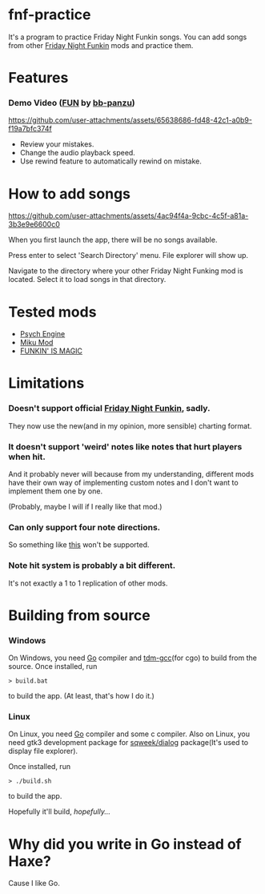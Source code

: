 # fnf-practice
It's a program to practice Friday Night Funkin songs.
You can add songs from other [Friday Night Funkin](https://github.com/FunkinCrew/Funkin) mods and practice them.

# Features
### Demo Video ([FUN](https://youtu.be/2TPd4YU-eEs?t=451) by [bb-panzu](https://www.youtube.com/@bbpanzu213))

https://github.com/user-attachments/assets/65638686-fd48-42c1-a0b9-f19a7bfc374f

- Review your mistakes.
- Change the audio playback speed.
- Use rewind feature to automatically rewind on mistake.

# How to add songs

https://github.com/user-attachments/assets/4ac94f4a-9cbc-4c5f-a81a-3b3e9e6600c0

When you first launch the app, there will be no songs available.

Press enter to select 'Search Directory' menu. File explorer will show up.

Navigate to the directory where your other Friday Night Funking mod is located. Select it to load songs in that directory.

# Tested mods
- [Psych Engine](https://gamebanana.com/mods/309789)
- [Miku Mod](https://gamebanana.com/mods/44307)
- [FUNKIN' IS MAGIC](https://gamebanana.com/mods/380384)

# Limitations
### Doesn't support official [Friday Night Funkin](https://ninja-muffin24.itch.io/funkin), sadly.
They now use the new(and in my opinion, more sensible) charting format.

### It doesn't support 'weird' notes like notes that hurt players when hit.
And it probably never will because from my understanding, different mods have their own way of implementing custom notes and I don't want to implement them one by one.

(Probably, maybe I will if I really like that mod.)

### Can only support four note directions.
So something like [this](https://www.youtube.com/watch?v=OC4IEph5l2A) won't be supported.

### Note hit system is probably a bit different.
It's not exactly a 1 to 1 replication of other mods.

# Building from source
### Windows
On Windows, you need [Go](https://go.dev/) compiler and [tdm-gcc](https://jmeubank.github.io/tdm-gcc/)(for cgo) to build from the source. Once installed, run
```console
> build.bat
```
to build the app. (At least, that's how I do it.)

### Linux
On Linux, you need [Go](https://go.dev/) compiler and some c compiler. Also on Linux, you need gtk3 development package for [sqweek/dialog](https://github.com/sqweek/dialog) package(It's used to display file explorer).

Once installed, run
```console
> ./build.sh
```
to build the app.

Hopefully it'll build, *hopefully...*

# Why did you write in Go instead of Haxe?
Cause I like Go.
